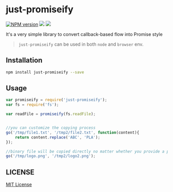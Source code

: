 just-promiseify
=====================
[![NPM version][npm-image]][npm-url]
![][david-url]
![][travis-url]

It's a very simple library to convert callback-based flow into Promise style

> `just-promiseify` can be used in both `node` and `browser` env.

## Installation

```bash
npm install just-promiseify --save
```

## Usage

```javascript
var promiseify = require('just-promiseify');
var fs = require('fs');

var readFile = promiseify(fs.readFile);


//you can customize the copying process
go('/tmp/file1.txt', '/tmp2/file2.txt', function(content){
    return content.replace('ABC', 'PLA');
});

//binary file will be copied directly no matter whether you provide a process function
go('/tmp/logo.png', '/tmp2/logo2.png');
```


## LICENSE ##

[MIT License](https://raw.githubusercontent.com/leftstick/just-promiseify/master/LICENSE)




[npm-url]: https://npmjs.org/package/just-promiseify
[npm-image]: https://badge.fury.io/js/just-promiseify.png
[david-url]: https://david-dm.org/leftstick/just-promiseify.png
[travis-url]:https://api.travis-ci.org/leftstick/just-promiseify.svg?branch=master
